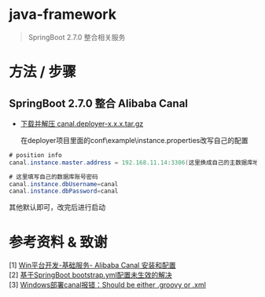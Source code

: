 # java-framework
> SpringBoot 2.7.0 整合相关服务

# 方法 / 步骤
## SpringBoot 2.7.0 整合 Alibaba Canal
- [下载并解压 canal.deployer-x.x.x.tar.gz](https://github.com/alibaba/canal/releases)  

  在deployer项目里面的conf\example\instance.properties改写自己的配置
```java
# position info
canal.instance.master.address = 192.168.11.14:3306(这里换成自己的主数据库地址)

# 这里填写自己的数据库账号密码
canal.instance.dbUsername=canal
canal.instance.dbPassword=canal
```
其他默认即可，改完后进行启动






# 参考资料 & 致谢
[1] [Win平台开发-基础服务- Alibaba Canal 安装和配置](https://blog.csdn.net/YangCheney/article/details/122118469?ops_request_misc=%257B%2522request%255Fid%2522%253A%2522165629962416781667841723%2522%252C%2522scm%2522%253A%252220140713.130102334.pc%255Fblog.%2522%257D&request_id=165629962416781667841723&biz_id=0&utm_medium=distribute.pc_search_result.none-task-blog-2~blog~first_rank_ecpm_v1~rank_v31_ecpm-1-122118469-null-null.nonecase&utm_term=canal&spm=1018.2226.3001.4450)  
[2] [基于SpringBoot bootstrap.yml配置未生效的解决](https://www.jb51.net/article/197013.htm)  
[3] [Windows部署canal报错：Should be either .groovy or .xml](https://blog.csdn.net/Brave_heart4pzj/article/details/123717059)  



